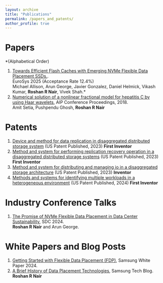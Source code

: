 ```yaml
---
layout: archive
title: "Publications"
permalink: /papers_and_patents/
author_profile: true
---
```


Papers
====
*(Alphabetical Order)

1. [Towards Efficient Flash Caches with Emerging NVMe Flexible Data Placement SSDs.](https://arxiv.org/pdf/2503.11665).
   <br> EuroSys 2025 (Acceptance Rate 12.4%)
   <br> Michael Allison, Arun George, Javier Gonzalez, Daniel Helmick, Vikash Kumar, **Roshan R Nair**, Vivek Shah.*
3. [Numerical solution of a nonlinear fractional model for hepatitis C by using Haar wavelets](https://pubs.aip.org/aip/acp/article-abstract/1975/1/030005/1020894/Numerical-solution-of-a-nonlinear-fractional-model), AIP Conference Proceedings, 2018.
    <br>Amit Setia, Pushpendu Ghosh, **Roshan R Nair**

Patents
====
1. [Device and method for data replication in disaggregated distributed storage system](https://patents.google.com/patent/US20230205445A1/) (US Patent Published, 2023) **First Inventor**
2. [Method and system for performing replication recovery operation in a disaggregated distributed storage systems](https://patents.google.com/patent/US20230205634A1/) (US Patent Published, 2023) **First Inventor**
3. [Method and system for distributing and managing io in a disaggregated storage architecture](https://patents.google.com/patent/US20230205424A1/) (US Patent Published, 2023) **Inventor**
4. [Methods and systems for identifying multiple workloads in a heterogeneous environment](https://patents.google.com/patent/US20240028419A1/) (US Patent Published, 2024) **First Inventor**


Industry Conference Talks
====
1. [The Promise of NVMe Flexible Data Placement in Data Center Sustainability](https://www.sniadeveloper.org/events/agenda/session/698), SDC 2024.
   <br> **Roshan R Nair** and Arun George.

White Papers and Blog Posts
====
1. [Getting Started with Flexible Data Placement (FDP)](https://download.semiconductor.samsung.com/resources/white-paper/getting-started-with-fdp-v4.pdf), Samsung White Paper 2024.
2. [A Brief History of Data Placement Technologies](https://semiconductor.samsung.com/news-events/tech-blog/a-brief-history-of-data-placement-technologies/), Samsung Tech Blog.
   <br> **Roshan R Nair**
